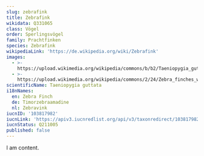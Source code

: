 ```yaml
---
slug: zebrafink
title: Zebrafink
wikidata: Q331065
class: Vögel
order: Sperlingsvögel
family: Prachtfinken
species: Zebrafink
wikipediaLink: 'https://de.wikipedia.org/wiki/Zebrafink'
images:
  - >-
    https://upload.wikimedia.org/wikipedia/commons/b/b2/Taeniopygia_guttata_-Karratha,_Pilbara,_Western_Australia,_Australia_-male-8_(2).jpg
  - >-
    https://upload.wikimedia.org/wikipedia/commons/2/24/Zebra_finches_waiting_for_water5_(7648886172).jpg
scientificName: Taeniopygia guttata
i18nNames:
  en: Zebra Finch
  de: Timorzebraamadine
  nl: Zebravink
iucnID: '103817982'
iucnLink: 'https://apiv3.iucnredlist.org/api/v3/taxonredirect/103817982'
iucnStatus: Q211005
published: false
---
```


I am content.
